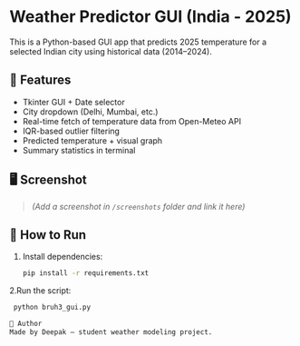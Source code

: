 # Weather Predictor GUI (India - 2025)

This is a Python-based GUI app that predicts 2025 temperature for a selected Indian city using historical data (2014–2024).

## 🌟 Features

- Tkinter GUI + Date selector
- City dropdown (Delhi, Mumbai, etc.)
- Real-time fetch of temperature data from Open-Meteo API
- IQR-based outlier filtering
- Predicted temperature + visual graph
- Summary statistics in terminal

## 🖥️ Screenshot
> _(Add a screenshot in `/screenshots` folder and link it here)_

## 🚀 How to Run

1. Install dependencies:
   ```bash
   pip install -r requirements.txt
2.Run the script:
  ```bash
   python bruh3_gui.py

📝 Author
Made by Deepak — student weather modeling project.




